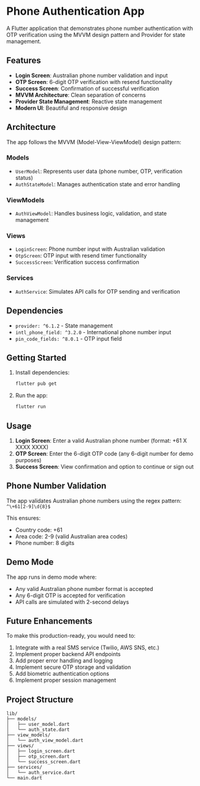 # Phone Authentication App

A Flutter application that demonstrates phone number authentication with OTP verification using the MVVM design pattern and Provider for state management.

## Features

- **Login Screen**: Australian phone number validation and input
- **OTP Screen**: 6-digit OTP verification with resend functionality
- **Success Screen**: Confirmation of successful verification
- **MVVM Architecture**: Clean separation of concerns
- **Provider State Management**: Reactive state management
- **Modern UI**: Beautiful and responsive design

## Architecture

The app follows the MVVM (Model-View-ViewModel) design pattern:

### Models
- `UserModel`: Represents user data (phone number, OTP, verification status)
- `AuthStateModel`: Manages authentication state and error handling

### ViewModels
- `AuthViewModel`: Handles business logic, validation, and state management

### Views
- `LoginScreen`: Phone number input with Australian validation
- `OtpScreen`: OTP input with resend timer functionality
- `SuccessScreen`: Verification success confirmation

### Services
- `AuthService`: Simulates API calls for OTP sending and verification

## Dependencies

- `provider: ^6.1.2` - State management
- `intl_phone_field: ^3.2.0` - International phone number input
- `pin_code_fields: ^8.0.1` - OTP input field

## Getting Started

1. Install dependencies:
   ```bash
   flutter pub get
   ```

2. Run the app:
   ```bash
   flutter run
   ```

## Usage

1. **Login Screen**: Enter a valid Australian phone number (format: +61 X XXXX XXXX)
2. **OTP Screen**: Enter the 6-digit OTP code (any 6-digit number for demo purposes)
3. **Success Screen**: View confirmation and option to continue or sign out

## Phone Number Validation

The app validates Australian phone numbers using the regex pattern: `^\+61[2-9]\d{8}$`

This ensures:
- Country code: +61
- Area code: 2-9 (valid Australian area codes)
- Phone number: 8 digits

## Demo Mode

The app runs in demo mode where:
- Any valid Australian phone number format is accepted
- Any 6-digit OTP is accepted for verification
- API calls are simulated with 2-second delays

## Future Enhancements

To make this production-ready, you would need to:
1. Integrate with a real SMS service (Twilio, AWS SNS, etc.)
2. Implement proper backend API endpoints
3. Add proper error handling and logging
4. Implement secure OTP storage and validation
5. Add biometric authentication options
6. Implement proper session management

## Project Structure

```
lib/
├── models/
│   ├── user_model.dart
│   └── auth_state.dart
├── view_models/
│   └── auth_view_model.dart
├── views/
│   ├── login_screen.dart
│   ├── otp_screen.dart
│   └── success_screen.dart
├── services/
│   └── auth_service.dart
└── main.dart
```